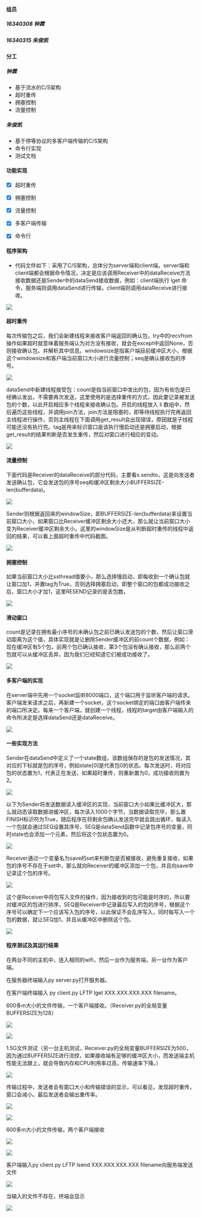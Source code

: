 #### 组员

##### 16340308 钟霖

##### 16340315 朱俊凯



#### 分工

##### 钟霖

- 基于流水的C/S架构
- 超时重传
- 拥塞控制
- 流量控制



##### 朱俊凯

- 基于停等协议的多客户端传输的C/S架构
- 命令行实现
- 测试文档



#### 功能实现

- [x] 超时重传
- [x] 拥塞控制
- [x] 流量控制
- [x] 多客户端传输
- [x] 命令行



#### 程序架构

* 代码文件如下：采用了C/S架构，总体分为server端和client端。server端和client端都会根据命令情况，决定是应该调用Receiver中的dataReceive方法接收数据还是Sender中的dataSend接收数据，例如：client端执行 lget 命令，服务端则调用dataSend进行传输，client端则调用dataReceive进行接收。

![](./images/1.png)



#### 超时重传

每次传输包之后，我们会新建线程来接收客户端返回的确认包，try中的recvfrom操作如果超时就意味着服务端认为对方没有接收，就会在except中返回None，否则接收确认包，并解析其中信息。windowsize是指客户端目前缓冲区大小，根据这个windowsize和客户端当前窗口大小进行流量控制；seq是确认接收包的序号。

![](./images/2.png)

dataSend中新建线程接受包：count是指当前窗口中发出的包，因为有些包是已经确认发出，不需要再次发送，这里使用的是选择重传的方式，因此要记录被发送包的个数，以此开启相应多个线程来接收确认包。开启的线程放入 li 数组中，然后遍历这些线程，并调用join方法，join方法是阻塞的，即等待线程执行完再返回主线程进行操作，否则主线程在下面调用get_result会出现错误，原因就是子线程可能还没有执行完。tag是用来标识窗口是该执行慢启动还是拥塞启动，根据get_result的结果判断是否发生重传，然后对窗口进行相应的变动。

![](./images/3.png)

#### 流量控制

下面代码是Receiver的dataReceive的部分代码，主要看s.sendto，这是向发送者发送确认包，它会发送包的序号seq和缓冲区剩余大小BUFFERSIZE-len(bufferdata)。

![](./images/4.png)

Sender则根据返回来的windowSize，即BUFFERSIZE-len(bufferdata)来设置当前窗口大小，如果窗口比Receiver缓冲区剩余大小还大，那么就让当前窗口大小变为Receiver缓冲区剩余大小。这里的windowSize是从判断超时重传的线程中返回的结果，可以看上面超时重传中代码截图。

![](./images/5.png)

#### 拥塞控制

如果当前窗口大小比ssthread值要小，那么选择慢启动，即每收到一个确认包就让窗口加1，并置tag为True，否则选择拥塞启动，即整个窗口的包都成功接收之后，窗口大小才加1，这里RESEND记录的是丢包数。

![](./images/6.png)



#### 滑动窗口

count是记录在拥有最小序号的未确认包之前已确认发送包的个数，然后让窗口滑动距离为这个值，具体实现就是让删除Sender缓冲区的前count个数据，例如：现在缓冲区有5个包，前两个包已确认接收，第3个包没有确认接收，那么前两个包就可以从缓冲区丢弃，因为我们已经知道它们被成功接收了。

![](./images/8.png)



#### 多客户端的实现

在server端中先用一个socket监听8000端口，这个端口用于监听客户端的请求。客户端发来请求之后，再新建一个socket，这个socket绑定的端口由客户端传来的端口所决定。每来一个客户端，就创建一个线程，线程的target由客户端输入的命令所决定是选择dataSend还是dataReceive。

![](./images/15.png)



#### 一些实现方法

Sender在dataSend中定义了一个state数组，该数组保存的是包的发送情况，其对应的下标就是包的序号，例如state[0]是代表包0的状态。每次发送时，将对应包的状态置为1，代表正在发送，如果超时重传，则重新置为0，成功接收则置为2。

![](./images/7.png)

以下为Sender将发送数据读入缓冲区的实现，当前窗口大小如果比缓冲区大，那么就动态读取数据进缓冲区，每次读入1000个字节，当数据读取完毕，那么置FINISH标识符为True，随后程序在将剩余包确认发送完毕就会跳出循环，每读入一个包就会通过SEQ设置其序号，SEQ是dataSend函数中记录包序号的变量，同时state也会添加一个元素，然后将这个包状态置为0。

![](./images/9.png)

Receiver通过一个变量名为save的set来判断包是否被接收，避免重复接收，如果包的序号不存在于set中，那么就向Receiver的缓冲区添加一个包，并且向save中记录这个包的序号。

![](./images/10.png)

这个是Receiver中将包写入文件的操作，因为接收到的包可能是时序的，所以要对缓冲区的包进行排序，SEQ是Receiver中记录最后写入的包的序号，根据这个序号可以确定下一个应该写入包的序号，以此保证不会乱序写入，同时每写入一个包的数据，就让SEQ加1，并且从缓冲区中删除这个包。

![](./images/11.png)



#### 程序测试及其运行结果

在两台不同的主机中，连入相同的wifi，然后一台作为服务端，另一台作为客户端。

在服务器终端输入py server.py打开服务器。

在客户端终端输入 py client.py LFTP lget XXX.XXX.XXX.XXX filename。

600多m大小的文件传输，一个客户端接收。（Receiver.py的全局变量BUFFERSIZE为128）

![](./images/12.png)

![](./images/13.png)



1.5G文件测试（另一台主机测试，Receiver.py的全局变量BUFFERSIZE为500，因为通过BUFFERSIZE进行流控，如果接收端有足够的缓冲区大小，而发送端主机性能无法跟上，就会导致内存和CPU利用率过高，传输速率下降。）

![](./images/23.jpg)



传输过程中，发送者会有窗口大小和传输错误的显示，可以看见，发现超时重传，窗口会减小。最后发送者会输出重传率。

![](./images/19.png)

![](./images/21.png)



600多m大小的文件传输，两个客户端接收

![](./images/16.jpg)



![](./images/18.jpg)



客户端输入py client.py LFTP lsend XXX.XXX.XXX.XXX filename向服务端发送文件

![](./images/20.png)



当输入的文件不存在，终端会显示

![](./images/22.png)